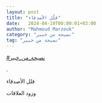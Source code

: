 ```yaml
---
layout: post
title: "قلّل الأصدقاء"
date:   2024-04-10T00:00:01+03:00
author: "Mahmoud Marzouk"
category: "نصيحة من خبير"
tag: "نصيحة من خبير"
---
```



[<u>\#نصيحة\_من\_خبير</u>](https://www.facebook.com/hashtag/%D9%86%D8%B5%D9%8A%D8%AD%D8%A9_%D9%85%D9%86_%D8%AE%D8%A8%D9%8A%D8%B1?__eep__=6&__cft__%5b0%5d=AZWef59pbg7v7NRmjNdDwjTlEuoddU27clYCyKqM2I0uPTpDE6bAL9E2roYfQInXnsyA2BTT7iu7WSJOH0FaKWXWTbPH5yKU0DQjAappp6MopxB67L4ATMEm3RooZe8tCOrOXvNYBEBS9hvcq2fPjzOuoaxYcb6Zud_kwCoJSSlol9j15ZcfCxxkhYGI97kc4wk&__tn__=*NK-R)

.

قلل الأصدقاء

وزود العلاقات
